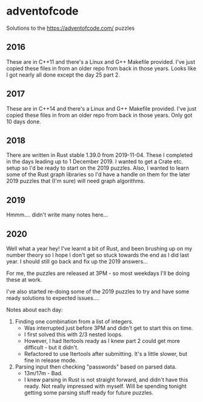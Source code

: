 # adventofcode
Solutions to the https://adventofcode.com/ puzzles

## 2016
These are in C++11 and there's a Linux and G++ Makefile provided.
I've just copied these files in from an older repo from back in those years.
Looks like I got nearly all done except the day 25 part 2.

## 2017
These are in C++14 and there's a Linux and G++ Makefile provided.
I've just copied these files in from an older repo from back in those years.
Only got 10 days done.

## 2018
There are written in Rust stable 1.39.0 from 2019-11-04.
These I completed in the days leading up to 1 December 2019.
I wanted to get a Crate etc. setup so I'd be ready to start on the 2019 puzzles.
Also, I wanted to learn some of the Rust graph libraries so I'd have a handle on them
for the later 2019 puzzles that (I'm sure) will need graph algorithms.

## 2019
Hmmm.... didn't write many notes here...

## 2020
Well what a year hey!
I've learnt a bit of Rust, and been brushing up on my number theory
so I hope I don't get so stuck towards the end as I did last year.
I should still go back and fix up the 2019 answers...

For me, the puzzles are released at 3PM - so most weekdays I'll be
doing these at work.

I've also started re-doing some of the 2019 puzzles to try
and have some ready solutions to expected issues....

Notes about each day:

1. Finding one combination from a list of integers.
   * Was interrupted just before 3PM and didn't get to start this
     on time.
   * I first solved this with 2/3 nested loops.
   * However, I had Itertools ready as I knew part 2 could get more
     difficult - but it didn't.
   * Refactored to use Itertools after submitting. It's a little slower,
     but fine in release mode.
2. Parsing input then checking "passwords" based on parsed data.
   * 13m/17m - Bad.
   * I knew parsing in Rust is not straight forward, and
     didn't have this ready. Not really impressed with myself.
     Will be spending tonight getting some parsing stuff ready for future
     puzzles.
